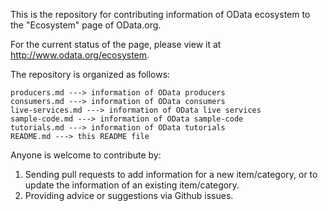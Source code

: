 This is the repository for contributing information of OData ecosystem to the "Ecosystem" page of OData.org.

For the current status of the page, please view it at http://www.odata.org/ecosystem.

The repository is organized as follows:
```
producers.md ---> information of OData producers
consumers.md ---> information of OData consumers
live-services.md ---> information of OData live services
sample-code.md ---> information of OData sample-code
tutorials.md ---> information of OData tutorials
README.md ---> this README file
```

Anyone is welcome to contribute by:
 1. Sending pull requests to add information for a new item/category, or to update the information of an existing item/category.
 2. Providing advice or suggestions via Github issues.

